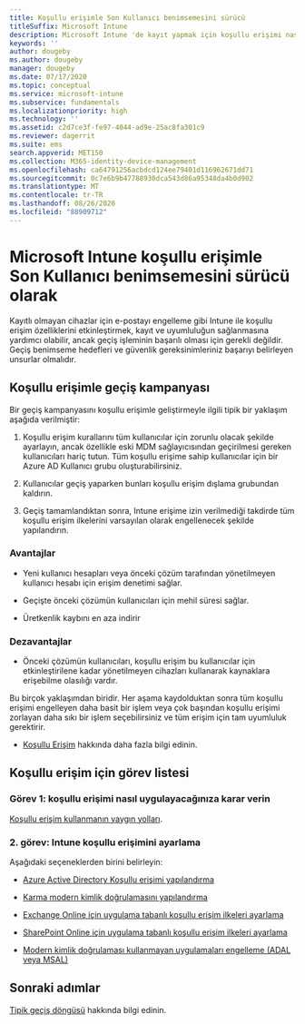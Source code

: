 ```yaml
---
title: Koşullu erişimle Son Kullanıcı benimsemesini sürücü
titleSuffix: Microsoft Intune
description: Microsoft Intune 'de kayıt yapmak için koşullu erişimi nasıl kullanacağınızı öğrenin.
keywords: ''
author: dougeby
ms.author: dougeby
manager: dougeby
ms.date: 07/17/2020
ms.topic: conceptual
ms.service: microsoft-intune
ms.subservice: fundamentals
ms.localizationpriority: high
ms.technology: ''
ms.assetid: c2d7ce3f-fe97-4044-ad9e-25ac8fa301c9
ms.reviewer: dagerrit
ms.suite: ems
search.appverid: MET150
ms.collection: M365-identity-device-management
ms.openlocfilehash: ca64791256acbdcd124ee79401d116962671dd71
ms.sourcegitcommit: 0c7e6b9b47788930dca543d86a95348da4b0d902
ms.translationtype: MT
ms.contentlocale: tr-TR
ms.lasthandoff: 08/26/2020
ms.locfileid: "88909712"
---
```

# <a name="drive-end-user-adoption-with-conditional-access-in-microsoft-intune"></a>Microsoft Intune koşullu erişimle Son Kullanıcı benimsemesini sürücü olarak

Kayıtlı olmayan cihazlar için e-postayı engelleme gibi Intune ile koşullu erişim özelliklerini etkinleştirmek, kayıt ve uyumluluğun sağlanmasına yardımcı olabilir, ancak geçiş işleminin başarılı olması için gerekli değildir. Geçiş benimseme hedefleri ve güvenlik gereksinimleriniz başarıyı belirleyen unsurlar olmalıdır.

## <a name="migration-campaign-with-conditional-access"></a>Koşullu erişimle geçiş kampanyası

Bir geçiş kampanyasını koşullu erişimle geliştirmeyle ilgili tipik bir yaklaşım aşağıda verilmiştir:

1. Koşullu erişim kurallarını tüm kullanıcılar için zorunlu olacak şekilde ayarlayın, ancak özellikle eski MDM sağlayıcısından geçirilmesi gereken kullanıcıları hariç tutun. Tüm koşullu erişime sahip kullanıcılar için bir Azure AD Kullanıcı grubu oluşturabilirsiniz.

2. Kullanıcılar geçiş yaparken bunları koşullu erişim dışlama grubundan kaldırın.

3. Geçiş tamamlandıktan sonra, Intune erişime izin verilmediği takdirde tüm koşullu erişim ilkelerini varsayılan olarak engellenecek şekilde yapılandırın.

### <a name="advantages"></a>Avantajlar

- Yeni kullanıcı hesapları veya önceki çözüm tarafından yönetilmeyen kullanıcı hesabı için erişim denetimi sağlar.

- Geçişte önceki çözümün kullanıcıları için mehil süresi sağlar.

- Üretkenlik kaybını en aza indirir

### <a name="disadvantages"></a>Dezavantajlar

- Önceki çözümün kullanıcıları, koşullu erişim bu kullanıcılar için etkinleştirilene kadar yönetilmeyen cihazları kullanarak kaynaklara erişebilme olasılığı vardır.


Bu birçok yaklaşımdan biridir. Her aşama kaydolduktan sonra tüm koşullu erişimi engelleyen daha basit bir işlem veya çok başından koşullu erişimi zorlayan daha sıkı bir işlem seçebilirsiniz ve tüm erişim için tam uyumluluk gerektirir.

- [Koşullu Erişim](../protect/conditional-access.md) hakkında daha fazla bilgi edinin.

## <a name="task-list-for-conditional-access"></a>Koşullu erişim için görev listesi

### <a name="task-1-decide-how-you-are-going-to-implement-conditional-access"></a>Görev 1: koşullu erişimi nasıl uygulayacağınıza karar verin

[Koşullu erişim kullanmanın yaygın yolları](../protect/conditional-access-intune-common-ways-use.md).

### <a name="task-2-set-up-intune-conditional-access"></a>2. görev: Intune koşullu erişimini ayarlama

Aşağıdaki seçeneklerden birini belirleyin:

- [Azure Active Directory Koşullu erişimi yapılandırma](/azure/active-directory/active-directory-conditional-access-azure-portal)

- [Karma modern kimlik doğrulamasını yapılandırma](/office365/enterprise/hybrid-modern-auth-overview)

- [Exchange Online için uygulama tabanlı koşullu erişim ilkeleri ayarlama](../protect/app-based-conditional-access-intune-create.md)

- [SharePoint Online için uygulama tabanlı koşullu erişim ilkeleri ayarlama](../protect/app-based-conditional-access-intune-create.md)

- [Modern kimlik doğrulaması kullanmayan uygulamaları engelleme (ADAL veya MSAL)](../protect/app-modern-authentication-block.md) 

## <a name="next-steps"></a>Sonraki adımlar

[Tipik geçiş döngüsü](migration-guide-cycle.md) hakkında bilgi edinin.